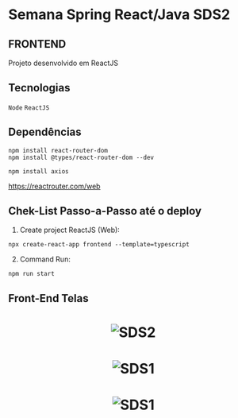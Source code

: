 # Semana Spring React/Java SDS2


## FRONTEND

Projeto desenvolvido em ReactJS


## Tecnologias

`Node` `ReactJS`

## Dependências

```
npm install react-router-dom
npm install @types/react-router-dom --dev

npm install axios

```


https://reactrouter.com/web <br>


## Chek-List Passo-a-Passo até o deploy

1) Create project ReactJS (Web):
```
npx create-react-app frontend --template=typescript
```

2) Command Run:
```
npm run start
```




## Front-End Telas

<h1 align="center">
    <img alt="SDS2" title="#front1" src="#"  /><br>
</h1>

<h1 align="center">
    <img alt="SDS1" title="#front2" src="https://github.com/carlosjunior1983/projeto-sds1-java/blob/main/img/front2.PNG"  /><br>
</h1>

<h1 align="center">
    <img alt="SDS1" title="#front3" src="https://github.com/carlosjunior1983/projeto-sds1-java/blob/main/img/front3.PNG"  /><br>
</h1>
